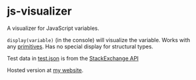 # js-visualizer
A visualizer for JavaScript variables.

`display(variable)` (in the console) will visualize the variable. Works with any [primitives](https://developer.mozilla.org/en-US/docs/Web/JavaScript/Data_structures). Has no special display for structural types.

Test data in [test.json](https://github.com/arynthernium/js-visualizer/blob/main/test.json) is from the [StackExchange API](https://api.stackexchange.com/docs)

Hosted version at [my website](https://aryn.dev/js-visualizer/).
